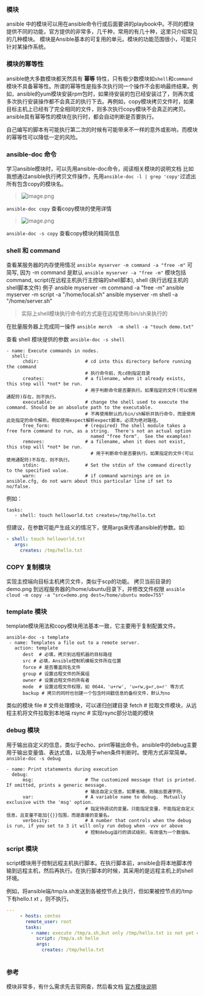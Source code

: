 ### 模块
ansible 中的模块可以用在ansible命令行或后面要讲的playbook中。不同的模块提供不同的功能，官方提供的非常多，几千种，常用的有几十种，这里只介绍常见的几种模块。
模块是Ansible基本的可复用的单元。模块的功能范围很小，可能只针对某操作系统。

### 模块的幂等性
ansible绝大多数模块都天然具有 **幂等** 特性，只有极少数模块如`shell`和`command`模块不具备幂等性。所谓的幂等性是指多次执行同一个操作不会影响最终结果。例如，ansible的yum模块安装rpm包时，如果待安装的包已经安装过了，则再次或多次执行安装操作都不会真正的执行下去。再例如，copy模块拷贝文件时，如果目标主机上已经有了完全相同的文件，则多次执行copy模块不会真正的拷贝。ansible具有幂等性的模块在执行时，都会自动判断是否要执行。

自己编写的脚本有可能执行第二次的时候有可能带来不一样的意外或影响，而模块的幂等性可以降低一定的风险。

### ansible-doc 命令
学习ansible模块时，可以先用ansible-doc命令，阅读相关模块的说明文档
比如我想通过ansible执行拷贝文件操作，先用`ansible-doc -l | grep 'copy'`过滤出所有包含copy的模块名。

> ![image.png](https://hexo-blog.pek3b.qingstor.com/upload_images/71414-543f9d30fefcc6f0.png?imageMogr2/auto-orient/strip%7CimageView2/2/w/1240)

`ansible-doc copy` 查看copy模块的使用详情
> ![image.png](https://hexo-blog.pek3b.qingstor.com/upload_images/71414-0de2d6d2b6002cb9.png?imageMogr2/auto-orient/strip%7CimageView2/2/w/1240)

`ansible-doc -s copy` 查看copy模块的精简信息

### shell 和 command

查看某服务器的内存使用情况
`ansible myserver -m command -a "free -m"`
可简写, 因为 -m command 是默认
`ansible myserver -a "free -m"`
模块包括 command, script(在远程主机执行主控端的shell脚本), shell (执行远程主机的shell脚本文件)
例子
ansible myserver -m command -a "free -m"
ansible myserver -m script -a "/home/local.sh"
ansible myserver -m shell -a "/home/server.sh"

> 实际上shell模块执行命令的方式是在远程使用/bin/sh来执行的

在批量服务器上完成同一操作
`ansible merch  -m shell -a "touch demo.txt"`

查看 shell 模块提供的参数
`ansible-doc -s shell`
```
- name: Execute commands in nodes.
  shell:
      chdir:                 # cd into this directory before running the command 
                             # 执行命令前，先cd到指定目录
      creates:               # a filename, when it already exists, this step will *not* be run. 
                             # 用于判断命令是否要执行。如果指定的文件(可以使用通配符)存在，则不执行。
      executable:            # change the shell used to execute the command. Should be an absolute path to the executable.
                             # 不再使用默认的/bin/sh解析并执行命令，而是使用此处指定的命令解析。例如使用expect解析expect脚本。必须为绝对路径。
      free_form:             # (required) The shell module takes a free form command to run, as a string.  There's not an actual option
                               named "free form".  See the examples!
      removes:               # a filename, when it does not exist, this step will *not* be run. 
                               # 用于判断命令是否要执行。如果指定的文件(可以使用通配符)不存在，则不执行。
      stdin:                 # Set the stdin of the command directly to the specified value.
      warn:                  # if command warnings are on in ansible.cfg, do not warn about this particular line if set to no/false.
```
例如：
```
tasks:
   - shell: touch helloworld.txt creates=/tmp/hello.txt
```
但建议，在参数可能产生歧义的情况下，使用args来传递ansible的参数。如:
```yaml
- shell: touch helloworld.txt
   args:
     creates: /tmp/hello.txt
```

### COPY 复制模块
实现主控端向目标主机拷贝文件，类似于scp的功能。
拷贝当前目录的 demo.png 到远程服务器的/home/ubuntu目录下，并修改文件权限
`ansible cloud -m copy -a "src=demo.png dest=/home/ubuntu mode=755"`

### template 模块
template模块用法和copy模块用法基本一致，它主要用于复制配置文件。

```
ansible-doc -s template
 - name: Templates a file out to a remote server.
   action: template
      dest  # 必填，拷贝到远程机器的目标路径
      src # 必填，Ansible控制机模板文件所在位置
      force # 是否覆盖同名文件
      group # 设置远程文件的所属组
      owner # 设置远程文件的所有者
      mode  # 设置远程文件权限，如 0644，'u+rw', 'u=rw,g=r,o=r' 等方式
      backup # 拷贝的同时也创建一个包含时间戳信息的备份文件，默认为no
```

类似的模块
file # 文件处理模块，可以递归创建目录
fetch # 拉取文件模块，从远程主机将文件拉取到本地端
rsync # 实现rsync部分功能的模块

### debug 模块
用于输出自定义的信息，类似于echo、print等输出命令。ansible中的debug主要用于输出变量值、表达式值，以及用于when条件判断时。使用方式非常简单。
`ansible-doc -s debug`
```
- name: Print statements during execution
  debug:
      msg:                   # The customized message that is printed. If omitted, prints a generic message.
                             # 输出自定义信息。如果省略，则输出普通字符。
      var:                   # A variable name to debug.  Mutually exclusive with the 'msg' option.
                             # 指定待调试的变量。只能指定变量，不能指定自定义信息，且变量不能加{{}}包围，而是直接的变量名。
      verbosity:             # A number that controls when the debug is run, if you set to 3 it will only run debug when -vvv or above
                             # 控制debug运行的调试级别，有效值为一个数值N。
```

### script 模块
script模块用于控制远程主机执行脚本。在执行脚本前，ansible会将本地脚本传输到远程主机，然后再执行。在执行脚本的时候，其采用的是远程主机上的shell环境。

例如，将ansible端/tmp/a.sh发送到各被控节点上执行，但如果被控节点的/tmp下有hello.t xt ，则不执行。

```yaml
---
     - hosts: centos
       remote_user: root
       tasks:
         - name: execute /tmp/a.sh,but only /tmp/hello.txt is not yet created
           script: /tmp/a.sh hello
           args:
             creates: /tmp/hello.txt
 
```


### 参考
模块非常多，有什么需求先去官网查，然后看文档
[官方模块说明](https://docs.ansible.com/ansible/2.8/modules/list_of_all_modules.html)
